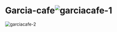 # Garcia-cafe![garciacafe-1](https://user-images.githubusercontent.com/117229843/220477776-ce68d1ed-379d-4a57-94b8-3efc6a798ca9.jpg)
![garciacafe-2](https://user-images.githubusercontent.com/117229843/220477791-488a03f4-2606-4a2f-b0bf-2c835980d423.jpg)
